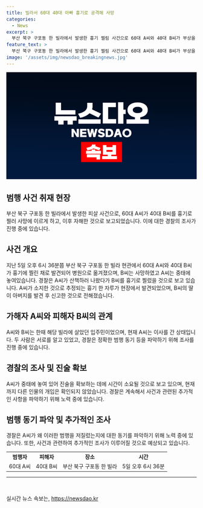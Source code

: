 ```yaml
---
title: 빌라서 60대 40대 아빠 흉기로 공격해 사망
categories:
  - News
excerpt: >
  부산 북구 구포동 한 빌라에서 발생한 흉기 찔림 사건으로 60대 A씨와 40대 B씨가 부상을 입었는데, B씨는 사망했고 A씨는 중태 상태다. 현장에서 A씨가 소지한 흉기가 발견됐으며, B씨의 딸이 부모를 찾아 신고한 후 흉기에 다쳤다는 사실을 알게 됐다. 경찰은 A씨가 범행 후 자해를 시도했을 가능성을 추정하고, A씨와 B씨는 이전에 같은 빌라에 살았던 지인으로 알려졌다. 범행 동기 등을 조사 중이며 다른 개입자는 없는 것으로 확인됐다. A씨의 진술이 중요하나 중태 상태라 시간이 소요될 것으로 보인다.
feature_text: >
  부산 북구 구포동 한 빌라에서 발생한 흉기 찔림 사건으로 60대 A씨와 40대 B씨가 부상을 입었는데, B씨는 사망했고 A씨는 중태 상태다. 현장에서 A씨가 소지한 흉기가 발견됐으며, B씨의 딸이 부모를 찾아 신고한 후 흉기에 다쳤다는 사실을 알게 됐다. 경찰은 A씨가 범행 후 자해를 시도했을 가능성을 추정하고, A씨와 B씨는 이전에 같은 빌라에 살았던 지인으로 알려졌다. 범행 동기 등을 조사 중이며 다른 개입자는 없는 것으로 확인됐다. A씨의 진술이 중요하나 중태 상태라 시간이 소요될 것으로 보인다.
image: '/assets/img/newsdao_breakingnews.jpg'
---
```


<p><img src="/assets/img/newsdao_breakingnews.jpg" alt="cryptoinkorea 속보" /></p>

<h2 data-ke-size="size26">범행 사건 취재 현장</h2>

<p data-ke-size="size16">부산 북구 구포동 한 빌라에서 발생한 피살 사건으로, 60대 A씨가 40대 B씨를 흉기로 찔러 사망에 이르게 하고, 이후 자해한 것으로 보고되었습니다. 이에 대한 경찰의 조사가 진행 중에 있습니다.</p>

<h2 data-ke-size="size26">사건 개요</h2>

<p data-ke-size="size16">지난 5일 오후 6시 36분쯤 부산 북구 구포동 한 빌라 현관에서 60대 A씨와 40대 B씨가 흉기에 찔린 채로 발견되어 병원으로 옮겨졌으며, B씨는 사망하였고 A씨는 중태에 놓여있습니다. 경찰은 A씨가 산책하러 나왔다가 B씨를 흉기로 찔렀을 것으로 보고 있습니다. A씨가 소지한 것으로 추정되는 흉기 한 자루가 현장에서 발견되었으며, B씨의 딸이 아버지를 발견 후 신고한 것으로 전해졌습니다.</p>

<h2 data-ke-size="size26">가해자 A씨와 피해자 B씨의 관계</h2>

<p data-ke-size="size16">A씨와 B씨는 한때 해당 빌라에 살았던 입주민이었으며, 현재 A씨는 이사를 간 상태입니다. 두 사람은 서로를 알고 있었고, 경찰은 정확한 범행 동기 등을 파악하기 위해 조사를 진행 중에 있습니다.</p>

<h2 data-ke-size="size26">경찰의 조사 및 진술 확보</h2>

<p data-ke-size="size16">A씨가 중태에 놓여 있어 진술을 확보하는 데에 시간이 소요될 것으로 보고 있으며, 현재까지 다른 인물의 개입은 확인되지 않았습니다. 경찰은 계속해서 사건과 관련된 추가적인 사항을 파악하기 위해 노력 중에 있습니다.</p>

<h2 data-ke-size="size26">범행 동기 파악 및 추가적인 조사</h2>

<p data-ke-size="size16">경찰은 A씨가 왜 이러한 범행을 저질렀는지에 대한 동기를 파악하기 위해 노력 중에 있습니다. 또한, 사건과 관련하여 추가적인 조사가 이루어질 것으로 예상되고 있습니다.</p>

<table>
    <tr>
        <td style="text-align: center; height: 17px;"><b>범행자</b></td>
        <td style="text-align: center; height: 17px;"><b>피해자</b></td>
        <td style="text-align: center; height: 17px;"><b>장소</b></td>
        <td style="text-align: center; height: 17px;"><b>시간</b></td>
    </tr>
    <tr>
        <td style="text-align: center; height: 17px;">60대 A씨</td>
        <td style="text-align: center; height: 17px;">40대 B씨</td>
        <td style="text-align: center; height: 17px;">부산 북구 구포동 한 빌라</td>
        <td style="text-align: center; height: 17px;">5일 오후 6시 36분</td>
    </tr>
</table>

<hr>

<p data-ke-size="size16">&nbsp;</p>
실시간 뉴스 속보는, <a href="https://newsdao.kr" rel="dofollow">https://newsdao.kr</a>


